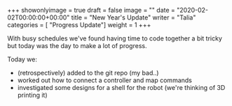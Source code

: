 +++
showonlyimage = true
draft = false
image = ""
date = "2020-02-02T00:00:00+00:00"
title = "New Year's Update"
writer = "Talia"
categories = [ "Progress Update"]
weight = 1
+++

With busy schedules we've found having time to code together a bit tricky but today was the day to make a lot of progress. 

Today we: 
* (retrospectively) added to the git repo (my bad..) 
* worked out how to connect a controller and map commands
* investigated some designs for a shell for the robot (we're thinking of 3D printing it)



